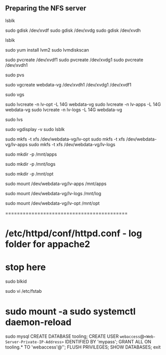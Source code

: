 Preparing the NFS server
-------------------------
lsblk

sudo gdisk /dev/xvdf
sudo gdisk /dev/xvdg
sudo gdisk /dev/xvdh

lsblk

sudo yum install lvm2
sudo lvmdiskscan

sudo pvcreate /dev/xvdf1
sudo pvcreate /dev/xvdg1
sudo pvcreate /dev/xvdh1

sudo pvs

sudo vgcreate webdata-vg /dev/xvdh1 /dev/xvdg1 /dev/xvdf1

sudo vgs

sudo lvcreate -n lv-opt -L 14G webdata-vg
sudo lvcreate -n lv-apps -L 14G webdata-vg
sudo lvcreate -n lv-logs -L 14G webdata-vg

sudo lvs

sudo vgdisplay -v
sudo lsblk

sudo mkfs -t xfs /dev/webdata-vg/lv-opt
sudo mkfs -t xfs /dev/webdata-vg/lv-apps
sudo mkfs -t xfs /dev/webdata-vg/lv-logs


sudo mkdir -p /mnt/apps

sudo mkdir -p /mnt/logs

sudo mkdir -p /mnt/opt

sudo mount /dev/webdata-vg/lv-apps /mnt/apps

sudo mount /dev/webdata-vg/lv-logs /mnt/log

sudo mount /dev/webdata-vg/lv-opt /mnt/opt

==========================================

/etc/httpd/conf/httpd.conf - log folder for appache2
======================================
stop here
===================

sudo blkid

sudo vi /etc/fstab

sudo mount -a
sudo systemctl daemon-reload
=======================
sudo mysql
CREATE DATABASE tooling;
CREATE USER `webaccess`@`<Web-Server-Private-IP-Address>` IDENTIFIED BY 'mypass';
GRANT ALL ON tooling.* TO 'webaccess'@'<Web-Server-Private-IP-Address>';
FLUSH PRIVILEGES;
SHOW DATABASES;
exit